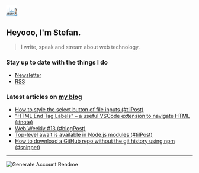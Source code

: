 <img alt width="30" height="30" src="https://raw.githubusercontent.com/stefanjudis/stefanjudis/main/screenshot.png">

## Heyooo, I'm Stefan.

> I write, speak and stream about web technology.

### Stay up to date with the things I do

- [Newsletter](https://www.stefanjudis.com/newsletter/)
- [RSS](https://www.stefanjudis.com/feeds/)

### Latest articles on [my blog](https://www.stefanjudis.com)

<!-- BLOG-POST-LIST:START -->
- [How to style the select button of file inputs (#tilPost)](https://www.stefanjudis.com/today-i-learned/how-to-style-the-select-button-of-file-inputs/)
- ["HTML End Tag Labels" – a useful VSCode extension to navigate HTML (#note)](https://www.stefanjudis.com/notes/html-end-tag-labels-a-useful-vscode-extension-to-navigate-html/)
- [Web Weekly #13 (#blogPost)](https://www.stefanjudis.com/blog/web-weekly-13/)
- [Top-level await is available in Node.js modules (#tilPost)](https://www.stefanjudis.com/today-i-learned/top-level-await-is-available-in-node-js-modules/)
- [How to download a GitHub repo without the git history using npm (#snippet)](https://www.stefanjudis.com/snippets/how-to-download-a-github-repo-without-the-git-history-using-npm/)
<!-- BLOG-POST-LIST:END -->

---

![Generate Account Readme](https://github.com/stefanjudis/stefanjudis/workflows/Generate%20Account%20Readme/badge.svg)
